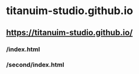 # titanuim-studio.github.io

## https://titanuim-studio.github.io/
### /index.html
### /second/index.html
